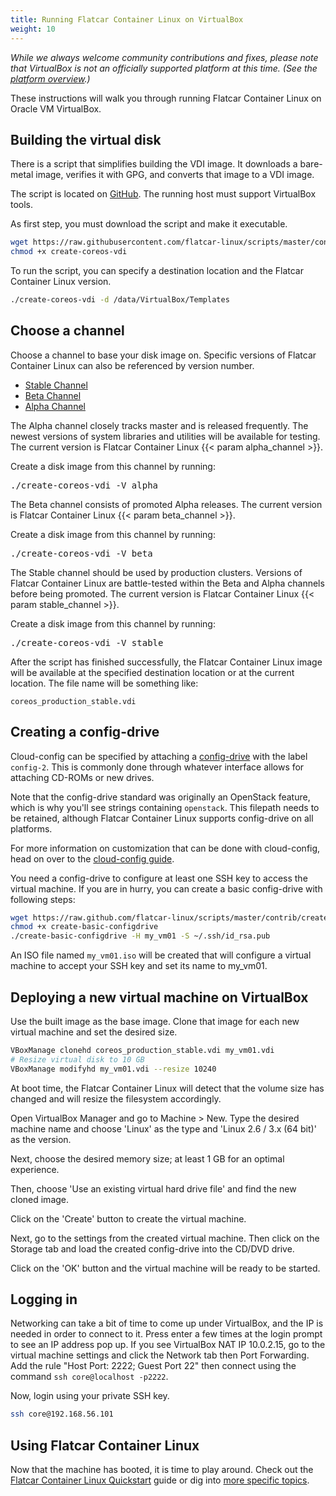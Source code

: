 ```yaml
---
title: Running Flatcar Container Linux on VirtualBox
weight: 10
---
```


_While we always welcome community contributions and fixes, please note that VirtualBox is not an officially supported platform at this time. (See the [platform overview](/#getting-started).)_


These instructions will walk you through running Flatcar Container Linux on Oracle VM VirtualBox.

## Building the virtual disk

There is a script that simplifies building the VDI image. It downloads a bare-metal image, verifies it with GPG, and converts that image to a VDI image.

The script is located on [GitHub](https://github.com/flatcar-linux/scripts/blob/master/contrib/create-coreos-vdi). The running host must support VirtualBox tools.

As first step, you must download the script and make it executable.

```sh
wget https://raw.githubusercontent.com/flatcar-linux/scripts/master/contrib/create-coreos-vdi
chmod +x create-coreos-vdi
```

To run the script, you can specify a destination location and the Flatcar Container Linux version.

```sh
./create-coreos-vdi -d /data/VirtualBox/Templates
```

## Choose a channel

Choose a channel to base your disk image on. Specific versions of Flatcar Container Linux can also be referenced by version number.

<div id="virtualbox-create">
  <ul class="nav nav-tabs">
    <li class="active"><a href="#stable-create" data-toggle="tab">Stable Channel</a></li>
    <li><a href="#beta-create" data-toggle="tab">Beta Channel</a></li>
    <li><a href="#alpha-create" data-toggle="tab">Alpha Channel</a></li>
  </ul>
  <div class="tab-content coreos-docs-image-table">
    <div class="tab-pane" id="alpha-create">
      <p>The Alpha channel closely tracks master and is released frequently. The newest versions of system libraries and utilities will be available for testing. The current version is Flatcar Container Linux {{< param alpha_channel >}}.</p>
      <p>Create a disk image from this channel by running:</p>
<pre>
./create-coreos-vdi -V alpha
</pre>
    </div>
    <div class="tab-pane" id="beta-create">
      <p>The Beta channel consists of promoted Alpha releases. The current version is Flatcar Container Linux {{< param beta_channel >}}.</p>
      <p>Create a disk image from this channel by running:</p>
<pre>
./create-coreos-vdi -V beta
</pre>
    </div>
  <div class="tab-pane active" id="stable-create">
      <p>The Stable channel should be used by production clusters. Versions of Flatcar Container Linux are battle-tested within the Beta and Alpha channels before being promoted. The current version is Flatcar Container Linux {{< param stable_channel >}}.</p>
      <p>Create a disk image from this channel by running:</p>
<pre>
./create-coreos-vdi -V stable
</pre>
    </div>
  </div>
</div>

After the script has finished successfully, the Flatcar Container Linux image will be available at the specified destination location or at the current location. The file name will be something like:

```
coreos_production_stable.vdi
```

## Creating a config-drive

Cloud-config can be specified by attaching a [config-drive](https://github.com/flatcar-linux/coreos-cloudinit/blob/master/Documentation/config-drive.md) with the label `config-2`. This is commonly done through whatever interface allows for attaching CD-ROMs or new drives.

Note that the config-drive standard was originally an OpenStack feature, which is why you'll see strings containing `openstack`. This filepath needs to be retained, although Flatcar Container Linux supports config-drive on all platforms.

For more information on customization that can be done with cloud-config, head on over to the [cloud-config guide](https://github.com/flatcar-linux/coreos-cloudinit/blob/master/Documentation/cloud-config.md).

You need a config-drive to configure at least one SSH key to access the virtual machine. If you are in hurry, you can create a basic config-drive with following steps:

```sh
wget https://raw.github.com/flatcar-linux/scripts/master/contrib/create-basic-configdrive
chmod +x create-basic-configdrive
./create-basic-configdrive -H my_vm01 -S ~/.ssh/id_rsa.pub
```

An ISO file named `my_vm01.iso` will be created that will configure a virtual machine to accept your SSH key and set its name to my_vm01.

## Deploying a new virtual machine on VirtualBox

Use the built image as the base image. Clone that image for each new virtual machine and set the desired size.

```sh
VBoxManage clonehd coreos_production_stable.vdi my_vm01.vdi
# Resize virtual disk to 10 GB
VBoxManage modifyhd my_vm01.vdi --resize 10240
```

At boot time, the Flatcar Container Linux will detect that the volume size has changed and will resize the filesystem accordingly.

Open VirtualBox Manager and go to Machine > New. Type the desired machine name and choose 'Linux' as the type and 'Linux 2.6 / 3.x (64 bit)' as the version.

Next, choose the desired memory size; at least 1 GB for an optimal experience.

Then, choose 'Use an existing virtual hard drive file' and find the new cloned image.

Click on the 'Create' button to create the virtual machine.

Next, go to the settings from the created virtual machine. Then click on the Storage tab and load the created config-drive into the CD/DVD drive.

Click on the 'OK' button and the virtual machine will be ready to be started.

## Logging in

Networking can take a bit of time to come up under VirtualBox, and the IP is needed in order to connect to it. Press enter a few times at the login prompt to see an IP address pop up. If you see VirtualBox NAT IP 10.0.2.15, go to the virtual machine settings and click the Network tab then Port Forwarding. Add the rule "Host Port: 2222; Guest Port 22" then connect using the command `ssh core@localhost -p2222`.

Now, login using your private SSH key.

```sh
ssh core@192.168.56.101
```

## Using Flatcar Container Linux

Now that the machine has booted, it is time to play around. Check out the [Flatcar Container Linux Quickstart](quickstart.md) guide or dig into [more specific topics](https://docs.flatcar-linux.org).
